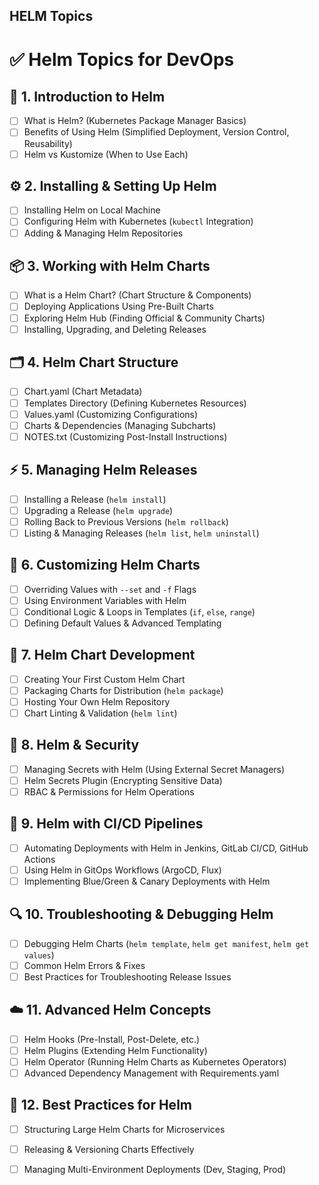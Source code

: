 ## HELM Topics

# ✅ Helm Topics for DevOps

## 🚀 **1. Introduction to Helm**
- [ ] What is Helm? (Kubernetes Package Manager Basics)
- [ ] Benefits of Using Helm (Simplified Deployment, Version Control, Reusability)
- [ ] Helm vs Kustomize (When to Use Each)

## ⚙️ **2. Installing & Setting Up Helm**
- [ ] Installing Helm on Local Machine
- [ ] Configuring Helm with Kubernetes (`kubectl` Integration)
- [ ] Adding & Managing Helm Repositories

## 📦 **3. Working with Helm Charts**
- [ ] What is a Helm Chart? (Chart Structure & Components)
- [ ] Deploying Applications Using Pre-Built Charts
- [ ] Exploring Helm Hub (Finding Official & Community Charts)
- [ ] Installing, Upgrading, and Deleting Releases

## 🗂️ **4. Helm Chart Structure**
- [ ] Chart.yaml (Chart Metadata)
- [ ] Templates Directory (Defining Kubernetes Resources)
- [ ] Values.yaml (Customizing Configurations)
- [ ] Charts & Dependencies (Managing Subcharts)
- [ ] NOTES.txt (Customizing Post-Install Instructions)

## ⚡ **5. Managing Helm Releases**
- [ ] Installing a Release (`helm install`)
- [ ] Upgrading a Release (`helm upgrade`)
- [ ] Rolling Back to Previous Versions (`helm rollback`)
- [ ] Listing & Managing Releases (`helm list`, `helm uninstall`)

## 🎯 **6. Customizing Helm Charts**
- [ ] Overriding Values with `--set` and `-f` Flags
- [ ] Using Environment Variables with Helm
- [ ] Conditional Logic & Loops in Templates (`if`, `else`, `range`)
- [ ] Defining Default Values & Advanced Templating

## 🔄 **7. Helm Chart Development**
- [ ] Creating Your First Custom Helm Chart
- [ ] Packaging Charts for Distribution (`helm package`)
- [ ] Hosting Your Own Helm Repository
- [ ] Chart Linting & Validation (`helm lint`)

## 🔐 **8. Helm & Security**
- [ ] Managing Secrets with Helm (Using External Secret Managers)
- [ ] Helm Secrets Plugin (Encrypting Sensitive Data)
- [ ] RBAC & Permissions for Helm Operations

## 🚀 **9. Helm with CI/CD Pipelines**
- [ ] Automating Deployments with Helm in Jenkins, GitLab CI/CD, GitHub Actions
- [ ] Using Helm in GitOps Workflows (ArgoCD, Flux)
- [ ] Implementing Blue/Green & Canary Deployments with Helm

## 🔍 **10. Troubleshooting & Debugging Helm**
- [ ] Debugging Helm Charts (`helm template`, `helm get manifest`, `helm get values`)
- [ ] Common Helm Errors & Fixes
- [ ] Best Practices for Troubleshooting Release Issues

## ☁️ **11. Advanced Helm Concepts**
- [ ] Helm Hooks (Pre-Install, Post-Delete, etc.)
- [ ] Helm Plugins (Extending Helm Functionality)
- [ ] Helm Operator (Running Helm Charts as Kubernetes Operators)
- [ ] Advanced Dependency Management with Requirements.yaml

## 📝 **12. Best Practices for Helm**
- [ ] Structuring Large Helm Charts for Microservices
- [ ] Releasing & Versioning Charts Effectively
- [ ] Managing Multi-Environment Deployments (Dev, Staging, Prod)

